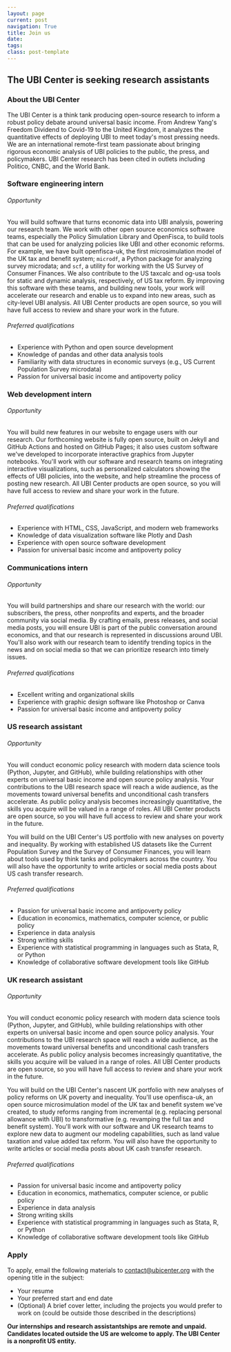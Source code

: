 ```yaml
---
layout: page
current: post
navigation: True
title: Join us
date: 
tags:
class: post-template
---
```


## The UBI Center is seeking research assistants

### About the UBI Center

The UBI Center is a think tank producing open-source research to inform a robust policy debate around universal basic income. From Andrew Yang's Freedom Dividend to Covid-19 to the United Kingdom, it analyzes the quantitative effects of deploying UBI to meet today's most pressing needs. We are an international remote-first team passionate about bringing rigorous economic analysis of UBI policies to the public, the press, and policymakers. UBI Center research has been cited in outlets including Politico, CNBC, and the World Bank.

### Software engineering intern

###### Opportunity

You will build software that turns economic data into UBI analysis, powering our research team. We work with other open source economics software teams, especially the Policy Simulation Library and OpenFisca, to build tools that can be used for analyzing policies like UBI and other economic reforms. For example, we have built openfisca-uk, the first microsimulation model of the UK tax and benefit system; `microdf`, a Python package for analyzing survey microdata; and `scf`, a utility for working with the US Survey of Consumer Finances. We also contribute to the US taxcalc and og-usa tools for static and dynamic analysis, respectively, of US tax reform. By improving this software with these teams, and building new tools, your work will accelerate our research and enable us to expand into new areas, such as city-level UBI analysis. All UBI Center products are open source, so you will have full access to review and share your work in the future.

######  Preferred qualifications

* Experience with Python and open source development
* Knowledge of pandas and other data analysis tools
* Familiarity with data structures in economic surveys (e.g., US Current Population Survey microdata)
* Passion for universal basic income and antipoverty policy


### Web development intern

###### Opportunity

You will build new features in our website to engage users with our research. Our forthcoming website is fully open source, built on Jekyll and GitHub Actions and hosted on GitHub Pages; it also uses custom software we've developed to incorporate interactive graphics from Jupyter notebooks. You'll work with our software and research teams on integrating interactive visualizations, such as personalized calculators showing the effects of UBI policies, into the website, and help streamline the process of posting new research. All UBI Center products are open source, so you will have full access to review and share your work in the future.

######  Preferred qualifications

* Experience with HTML, CSS, JavaScript, and modern web frameworks
* Knowledge of data visualization software like Plotly and Dash
* Experience with open source software development
* Passion for universal basic income and antipoverty policy


### Communications intern

###### Opportunity

You will build partnerships and share our research with the world: our subscribers, the press, other nonprofits and experts, and the broader community via social media. By crafting emails, press releases, and social media posts, you will ensure UBI is part of the public conversation around economics, and that our research is represented in discussions around UBI. You'll also work with our research team to identify trending topics in the news and on social media so that we can prioritize research into timely issues.

######  Preferred qualifications

* Excellent writing and organizational skills
* Experience with graphic design software like Photoshop or Canva
* Passion for universal basic income and antipoverty policy


### US research assistant

###### Opportunity

You will conduct economic policy research with modern data science tools (Python, Jupyter, and GitHub), while building relationships with other experts on universal basic income and open source policy analysis. Your contributions to the UBI research space will reach a wide audience, as the movements toward universal benefits and unconditional cash transfers accelerate. As public policy analysis becomes increasingly quantitative, the skills you acquire will be valued in a range of roles. All UBI Center products are open source, so you will have full access to review and share your work in the future.

You will build on the UBI Center's US portfolio with new analyses on poverty and inequality. By working with established US datasets like the Current Population Survey and the Survey of Consumer Finances, you will learn about tools used by think tanks and policymakers across the country. You will also have the opportunity to write articles or social media posts about US cash transfer research.

######  Preferred qualifications

* Passion for universal basic income and antipoverty policy
* Education in economics, mathematics, computer science, or public policy
* Experience in data analysis
* Strong writing skills
* Experience with statistical programming in languages such as Stata, R, or Python
* Knowledge of collaborative software development tools like GitHub


### UK research assistant

###### Opportunity

You will conduct economic policy research with modern data science tools (Python, Jupyter, and GitHub), while building relationships with other experts on universal basic income and open source policy analysis. Your contributions to the UBI research space will reach a wide audience, as the movements toward universal benefits and unconditional cash transfers accelerate. As public policy analysis becomes increasingly quantitative, the skills you acquire will be valued in a range of roles. All UBI Center products are open source, so you will have full access to review and share your work in the future.

You will build on the UBI Center's nascent UK portfolio with new analyses of policy reforms on UK poverty and inequality. You'll use openfisca-uk, an open source microsimulation model of the UK tax and benefit system we've created, to study reforms ranging from incremental (e.g. replacing personal allowance with UBI) to transformative (e.g. revamping the full tax and benefit system). You'll work with our software and UK research teams to explore new data to augment our modeling capabilities, such as land value taxation and value added tax reform. You will also have the opportunity to write articles or social media posts about UK cash transfer research.

######  Preferred qualifications

* Passion for universal basic income and antipoverty policy
* Education in economics, mathematics, computer science, or public policy
* Experience in data analysis
* Strong writing skills
* Experience with statistical programming in languages such as Stata, R, or Python
* Knowledge of collaborative software development tools like GitHub


### Apply

To apply, email the following materials to [contact@ubicenter.org](mailto:contact@ubicenter.org) with the opening title in the subject:

* Your resume
* Your preferred start and end date
* (Optional) A brief cover letter, including the projects you would prefer to work on (could be outside those described in the descriptions)

**Our internships and research assistantships are remote and unpaid. Candidates located outside the US are welcome to apply. The UBI Center is a nonprofit US entity.**
